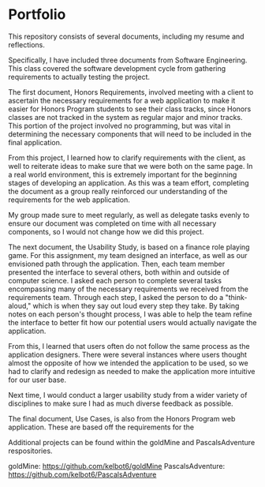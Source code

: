 # Portfolio

This repository consists of several documents, including my resume and reflections.

Specifically, I have included three documents from Software Engineering.  This class covered the software development cycle from gathering requirements to actually testing the project.  

The first document, Honors Requirements, involved meeting with a client to ascertain the necessary requirements for a web application to make it easier for Honors Program students to see their class tracks, since Honors classes are not tracked in the system as regular major and minor tracks.  This portion of the project involved no programming, but was vital in determining the necessary components that will need to be included in the final application.  

From this project, I learned how to clarify requirements with the client, as well to reiterate ideas to make sure that we were both on the same page.  In a real world environment, this is extremely important for the beginning stages of developing an application.  As this was a team effort, completing the document as a group really reinforced our understanding of the requirements for the web application.

My group made sure to meet regularly, as well as delegate tasks evenly to ensure our document was completed on time with all necessary components, so I would not change how we did this project.


The next document, the Usability Study, is based on a finance role playing game.  For this assignment, my team designed an interface, as well as our envisioned path through the application.  Then, each team member presented the interface to several others, both within and outside of computer science.  I asked each person to complete several tasks encompassing many of the necessary requirements we received from the requirements team.  Through each step, I asked the person to do a "think-aloud," which is when they say out loud every step they take.  By taking notes on each person's thought process, I was able to help the team refine the interface to better fit how our potential users would actually navigate the application.

From this, I learned that users often do not follow the same process as the application designers.  There were several instances where users thought almost the opposite of how we intended the application to be used, so we had to clarify and redesign as needed to make the application more intuitive for our user base.

Next time, I would conduct a larger usability study from a wider variety of disciplines to make sure I had as much diverse feedback as possible.


The final document, Use Cases, is also from the Honors Program web application.  These are based off the requirements for the 

Additional projects can be found within the goldMine and PascalsAdventure respositories.

goldMine: https://github.com/kelbot6/goldMine
PascalsAdventure: https://github.com/kelbot6/PascalsAdventure

